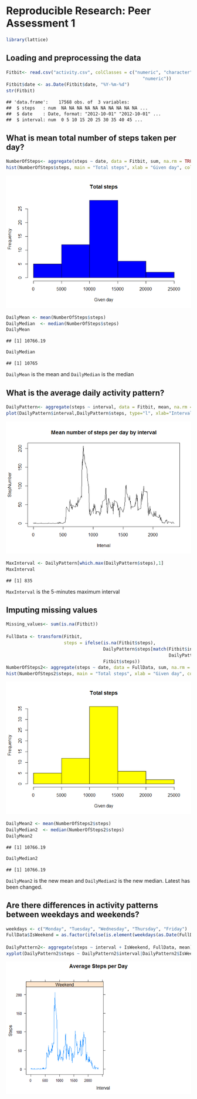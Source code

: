 # Reproducible Research: Peer Assessment 1


```r
library(lattice)
```

## Loading and preprocessing the data

```r
Fitbit<- read.csv("activity.csv", colClasses = c("numeric", "character", 
                                                    "numeric"))
Fitbit$date <- as.Date(Fitbit$date, "%Y-%m-%d")
str(Fitbit)
```

```
## 'data.frame':	17568 obs. of  3 variables:
##  $ steps   : num  NA NA NA NA NA NA NA NA NA NA ...
##  $ date    : Date, format: "2012-10-01" "2012-10-01" ...
##  $ interval: num  0 5 10 15 20 25 30 35 40 45 ...
```
## What is mean total number of steps taken per day?

```r
NumberOfSteps<- aggregate(steps ~ date, data = Fitbit, sum, na.rm = TRUE)
hist(NumberOfSteps$steps, main = "Total steps", xlab = "Given day", col = "Blue")
```

![](PA1_template_files/figure-html/unnamed-chunk-3-1.png)

```r
DailyMean <- mean(NumberOfSteps$steps)
DailyMedian  <- median(NumberOfSteps$steps)
DailyMean
```

```
## [1] 10766.19
```

```r
DailyMedian
```

```
## [1] 10765
```

`DailyMean` is the mean and `DailyMedian` is the median

## What is the average daily activity pattern?

```r
DailyPattern<- aggregate(steps ~ interval, data = Fitbit, mean, na.rm = TRUE)
plot(DailyPattern$interval,DailyPattern$steps, type="l", xlab="Interval", ylab="StepNumber",main="Mean number of steps per day by interval")
```

![](PA1_template_files/figure-html/unnamed-chunk-4-1.png)

```r
MaxInterval <- DailyPattern[which.max(DailyPattern$steps),1]
MaxInterval
```

```
## [1] 835
```

`MaxInterval` is the 5-minutes maximum interval

## Imputing missing values


```r
Missing_values<- sum(is.na(Fitbit))

FullData <- transform(Fitbit, 
                      steps = ifelse(is.na(Fitbit$steps), 
                                     DailyPattern$steps[match(Fitbit$interval, 
                                                              DailyPattern$interval)], 
                                     Fitbit$steps))
NumberOfSteps2<- aggregate(steps ~ date, data = FullData, sum, na.rm = TRUE)
hist(NumberOfSteps2$steps, main = "Total steps", xlab = "Given day", col = "Yellow")
```

![](PA1_template_files/figure-html/unnamed-chunk-5-1.png)

```r
DailyMean2 <- mean(NumberOfSteps2$steps)
DailyMedian2  <- median(NumberOfSteps2$steps)
DailyMean2 
```

```
## [1] 10766.19
```

```r
DailyMedian2
```

```
## [1] 10766.19
```
`DailyMean2` is the  new mean and `DailyMedian2` is the  new median. Latest has been changed.

## Are there differences in activity patterns between weekdays and weekends?

```r
weekdays <- c("Monday", "Tuesday", "Wednesday", "Thursday", "Friday")
FullData$IsWeekend = as.factor(ifelse(is.element(weekdays(as.Date(FullData$date)),weekdays), "Weekday", "Weekend"))

DailyPattern2<- aggregate(steps ~ interval + IsWeekend, FullData, mean)
xyplot(DailyPattern2$steps ~ DailyPattern2$interval|DailyPattern2$IsWeekend, main="Average Steps per Day",xlab="Interval", ylab="Steps",layout=c(2,1), type="l")
```

![](PA1_template_files/figure-html/unnamed-chunk-6-1.png)


